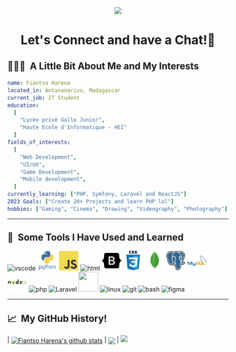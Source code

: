 <p align="center">
  <img src="https://capsule-render.vercel.app/api?type=waving&color=gradient&text=Hello!&height=100&section=header"/>
</p>

<h1 align="center">
  Let's Connect and have a Chat!💬
</h1>

<h2> 👨🏻‍💻 &nbsp;A Little Bit About Me and My Interests</h2>

```yaml
name: Fiantso Harena
located_in: Antananarivo, Madagascar
current_job: IT Student
education:
  [
    "Lycée privé Gallo Junior",
    "Haute Ecole d'Informatique - HEI"
  ]
fields_of_interests:
  [
    "Web Development",
    "UI/UX",
    "Game Development",
    "Mobile development",
  ]
currently_learning: ["PHP, Symfony, Laravel and ReactJS"]
2023 Goals: ["Create 20+ Projects and learn PHP lol"]
hobbies: ["Gaming", "Cinema", "Drawing", "Videography", "Photography"]
```
---  
  
<h2> 🚀 &nbsp;Some Tools I Have Used and Learned</h2>
<p align="left">
<img src="https://cdn.jsdelivr.net/gh/devicons/devicon/icons/vscode/vscode-original.svg" alt="vscode" width="45" height="45"/>
<img src="https://raw.githubusercontent.com/devicons/devicon/master/icons/python/python-original-wordmark.svg" alt="python" width="45" height="45" />
<img src="https://raw.githubusercontent.com/devicons/devicon/master/icons/javascript/javascript-original.svg" alt="javascript" width="45" height="45" />
<img src="https://cdn.jsdelivr.net/gh/devicons/devicon/icons/html5/html5-original.svg" alt="html" width="45" height="45"/>
<img src="https://raw.githubusercontent.com/devicons/devicon/master/icons/bootstrap/bootstrap-plain.svg" alt="bootstrap" width="45" height="45" />
<img src="https://raw.githubusercontent.com/devicons/devicon/master/icons/css3/css3-original-wordmark.svg" alt="css3" width="45" height="45" />
<img src="https://raw.githubusercontent.com/devicons/devicon/master/icons/mongodb/mongodb-original.svg" alt="mongodb" width="45" height="45" />
<img src="https://raw.githubusercontent.com/devicons/devicon/master/icons/postgresql/postgresql-original.svg" alt="mongodb" width="45" height="45" />
<img src="https://raw.githubusercontent.com/devicons/devicon/master/icons/mysql/mysql-original-wordmark.svg" alt="mysql" width="45" height="45" />
<img src="https://raw.githubusercontent.com/devicons/devicon/master/icons/nodejs/nodejs-original-wordmark.svg" alt="nodejs" width="45" height="45" />
<img src="https://cdn.jsdelivr.net/gh/devicons/devicon/icons/php/php-original.svg" alt="php" width="45" height="45"/>
<img src="https://cdn.jsdelivr.net/gh/devicons/devicon/icons/laravel/laravel-plain-wordmark.svg" alt="Laravel" width="45" height="45"/>
<img src="https://cdn.jsdelivr.net/gh/devicons/devicon/icons/amazonwebservices/amazonwebservices-plain-wordmark.svg" width="45" height="45"/>
<img src="https://cdn.jsdelivr.net/gh/devicons/devicon/icons/linux/linux-original.svg" alt="linux" width="45" height="45"/>       
<img src="https://cdn.jsdelivr.net/gh/devicons/devicon/icons/git/git-original.svg" alt="git" width="45" height="45"/>
<img src="https://cdn.jsdelivr.net/gh/devicons/devicon/icons/bash/bash-original.svg" alt="bash" width="45" height="45"/>
<img src="https://cdn.jsdelivr.net/gh/devicons/devicon/icons/figma/figma-original.svg" alt="figma" width="45" height="45"/>   
</p>

---

<h2> 📈 &nbsp;My GitHub History!</h2>
<p align="left">
| <a href="https://github.com/HarenaFiantso/github-readme-stats"><img align="center" src="https://github-readme-stats.vercel.app/api?username=HarenaFiantso&show_icons=true&include_all_commits=true&theme=buefy&hide_border=true" alt="Fiantso Harena's github stats" /></a> |
<a href="https://github.com/HarenaFiantso/github-readme-stats"><img align="center" src="https://github-readme-stats.vercel.app/api/top-langs/?username=HarenaFiantso&layout=compact&theme=buefy&hide_border=true" /></a> |
  <img src="https://capsule-render.vercel.app/api?type=waving&color=gradient&text=Have a nice day!&height=100&section=footer"/>
</p>